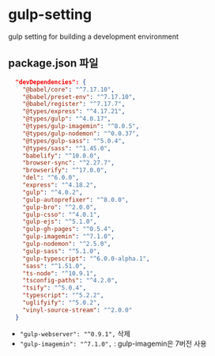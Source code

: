 # gulp-setting
gulp setting for building a development environment

## package.json 파일

```json
  "devDependencies": {
    "@babel/core": "^7.17.10",
    "@babel/preset-env": "^7.17.10",
    "@babel/register": "^7.17.7",
    "@types/express": "^4.17.21",
    "@types/gulp": "^4.0.17",
    "@types/gulp-imagemin": "^8.0.5",
    "@types/gulp-nodemon": "^0.0.37",
    "@types/gulp-sass": "^5.0.4",
    "@types/sass": "^1.45.0",
    "babelify": "^10.0.0",
    "browser-sync": "^2.27.7",
    "browserify": "^17.0.0",
    "del": "^6.0.0",
    "express": "^4.18.2",
    "gulp": "^4.0.2",
    "gulp-autoprefixer": "^8.0.0",
    "gulp-bro": "^2.0.0",
    "gulp-csso": "^4.0.1",
    "gulp-ejs": "^5.1.0",
    "gulp-gh-pages": "^0.5.4",
    "gulp-imagemin": "^7.1.0",
    "gulp-nodemon": "^2.5.0",
    "gulp-sass": "^5.1.0",
    "gulp-typescript": "^6.0.0-alpha.1",
    "sass": "^1.51.0",
    "ts-node": "^10.9.1",
    "tsconfig-paths": "^4.2.0",
    "tsify": "^5.0.4",
    "typescript": "^5.2.2",
    "uglifyify": "^5.0.2",
    "vinyl-source-stream": "^2.0.0"
  }
```
- ```"gulp-webserver": "^0.9.1",``` 삭제
- ```"gulp-imagemin": "^7.1.0",``` : gulp-imagemin은 7버전 사용


